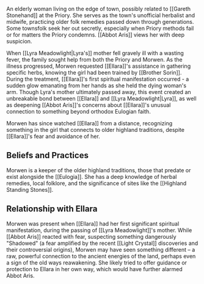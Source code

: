 An elderly woman living on the edge of town, possibly related to [[Gareth Stonehand]] at the Priory. She serves as the town's unofficial herbalist and midwife, practicing older folk remedies passed down through generations. Some townsfolk seek her out secretly, especially when Priory methods fail or for matters the Priory condemns. [[Abbot Aris]] views her with deep suspicion.

When [[Lyra Meadowlight|Lyra's]] mother fell gravely ill with a wasting fever, the family sought help from both the Priory and Morwen. As the illness progressed, Morwen requested [[Ellara]]'s assistance in gathering specific herbs, knowing the girl had been trained by [[Brother Sorin]]. During the treatment, [[Ellara]]'s first spiritual manifestation occurred - a sudden glow emanating from her hands as she held the dying woman's arm. Though Lyra's mother ultimately passed away, this event created an unbreakable bond between [[Ellara]] and [[Lyra Meadowlight|Lyra]], as well as deepening [[Abbot Aris]]'s concerns about [[Ellara]]'s unusual connection to something beyond orthodox Eulogian faith.

Morwen has since watched [[Ellara]] from a distance, recognizing something in the girl that connects to older highland traditions, despite [[Ellara]]'s fear and avoidance of her.

## Beliefs and Practices
Morwen is a keeper of the older highland traditions, those that predate or exist alongside the [[Eulogia]]. She has a deep knowledge of herbal remedies, local folklore, and the significance of sites like the [[Highland Standing Stones]].

## Relationship with Ellara
Morwen was present when [[Ellara]] had her first significant spiritual manifestation, during the passing of [[Lyra Meadowlight]]'s mother. While [[Abbot Aris]] reacted with fear, suspecting something dangerously "Shadowed" (a fear amplified by the recent [[Light Crystal]] discoveries and their controversial origins), Morwen may have seen something different – a raw, powerful connection to the ancient energies of the land, perhaps even a sign of the old ways reawakening. She likely tried to offer guidance or protection to Ellara in her own way, which would have further alarmed Abbot Aris.